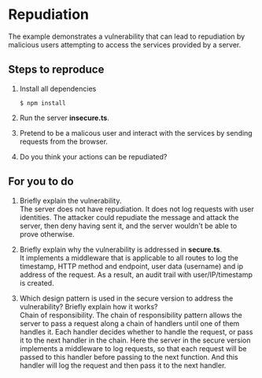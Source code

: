 # Repudiation

The example demonstrates a vulnerability that can lead to repudiation by malicious users attempting to access the services provided by a server.

## Steps to reproduce

1. Install all dependencies

    `$ npm install`

2. Run the server __insecure.ts__.

3. Pretend to be a malicous user and interact with the services by sending requests from the browser.

4. Do you think your actions can be repudiated?

## For you to do

1. Briefly explain the vulnerability.  
The server does not have repudiation. It does not log requests with user identities. The attacker could repudiate the message and attack the server, then deny having sent it, and the server wouldn't be able to prove otherwise.

2. Briefly explain why the vulnerability is addressed in __secure.ts__.  
It implements a middleware that is applicable to all routes to log the timestamp, HTTP method and endpoint, user data (username) and ip address of the request. As a result, an audit trail with user/IP/timestamp is created.

3. Which design pattern is used in the secure version to address the vulnerability? Briefly explain how it works?  
Chain of responsibility. The chain of responsibility pattern allows the server to pass a request along a chain of handlers until one of them handles it. Each handler decides whether to handle the request, or pass it to the next handler in the chain. Here the server in the secure version implements a middleware to log requests, so that each request will be passed to this handler before passing to the next function. And this handler will log the request and then pass it to the next handler.
